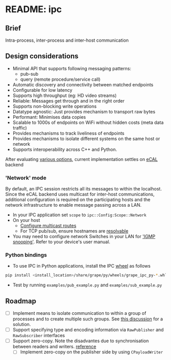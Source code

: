# README: ipc

## Brief

Intra-process, inter-process and inter-host communication

## Design considerations

- Minimal API that supports following messaging patterns:
  - pub-sub
  - query (remote procedure/service call)
- Automatic discovery and connectivity between matched endpoints
- Configurable for low latency
- Supports high throughput (eg: HD video streams)
- Reliable: Messages get through and in the right order
- Supports non-blocking write operations
- Datatype agnostic: Just provides mechanism to transport raw bytes
- Performant: Minimises data copies
- Scalable to 1000s of endpoints on WiFi without hidden costs (meta data traffic)
- Provides mechanisms to track liveliness of endpoints
- Provides mechanisms to isolate different systems on the same host or network
- Supports interoperability across C++ and Python.

After evaluating [various options](./docs/ipc_options.md), current implementation settles on [eCAL](https://github.com/eclipse-ecal/ecal) backend

### 'Network' mode

By default, an IPC session restricts all its messages to within the localhost. Since the eCAL 
backend uses multicast for inter-host communications, additional configuration is required on the 
participating hosts and the network infrastructure to enable message passing across a LAN.

- In your IPC application set `scope` to `ipc::Config:Scope::Network`
- On your host
  - [Configure multicast routes](https://eclipse-ecal.github.io/ecal/latest/getting_started/network.html)  
  - For TCP pub/sub, ensure hostnames are [resolvable](https://eclipse-ecal.github.io/ecal/latest/getting_started/services.html#hostname-resolution)
- You may need to configure network Switches in your LAN for ['IGMP snooping'](https://en.wikipedia.org/wiki/IGMP_snooping). Refer to your device's user manual.

### Python bindings

* To use IPC in Python applications, install the IPC [wheel](https://pythonwheels.com/) as follows
```bash
pip install <install_location>/share/grape/py/wheels/grape_ipc_py-*.whl
``` 
* Test by running `examples/pub_example.py` and `examples/sub_example.py`

## Roadmap

- [ ] Implement means to isolate communication to within a group of processes and to create 
      multiple such groups. See [this discussion](https://github.com/eclipse-ecal/ecal/discussions/2093) 
      for a solution.
- [ ] Support specifying type and encoding information via `RawPublisher` and `RawSubscriber` interfaces
- [ ] Support zero-copy. Note the disadvantes due to synchronisation between readers and writers. 
      [reference](https://eclipse-ecal.github.io/ecal/stable/advanced/layers/shm.html)
  - [ ] Implement zero-copy on the publisher side by using `CPayloadWriter`
